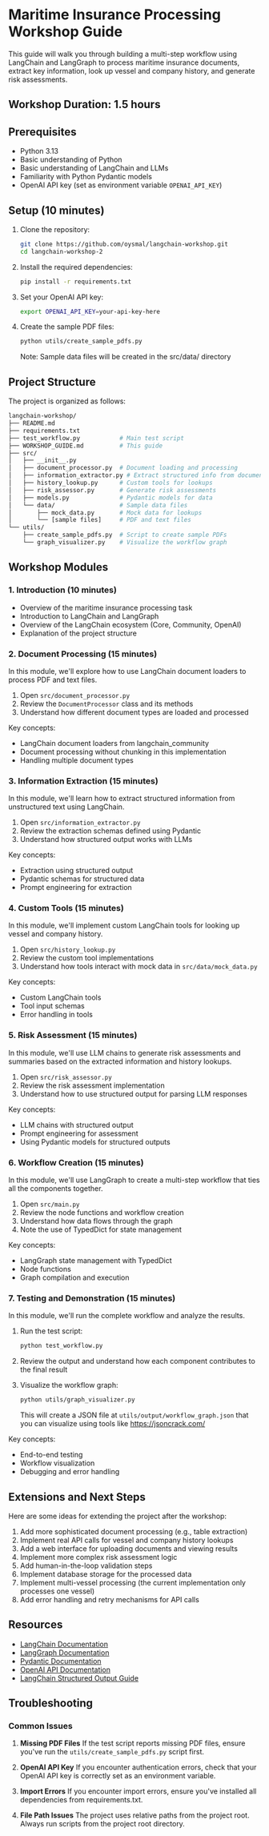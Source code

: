 # Maritime Insurance Processing Workshop Guide

This guide will walk you through building a multi-step workflow using LangChain and LangGraph to process maritime insurance documents, extract key information, look up vessel and company history, and generate risk assessments.

## Workshop Duration: 1.5 hours

## Prerequisites

- Python 3.13
- Basic understanding of Python
- Basic understanding of LangChain and LLMs
- Familiarity with Python Pydantic models
- OpenAI API key (set as environment variable `OPENAI_API_KEY`)

## Setup (10 minutes)

1. Clone the repository:
   ```bash
   git clone https://github.com/oysmal/langchain-workshop.git
   cd langchain-workshop-2
   ```

2. Install the required dependencies:
   ```bash
   pip install -r requirements.txt
   ```

3. Set your OpenAI API key:
   ```bash
   export OPENAI_API_KEY=your-api-key-here
   ```

4. Create the sample PDF files:
   ```bash
   python utils/create_sample_pdfs.py
   ```
   
   Note: Sample data files will be created in the src/data/ directory

## Project Structure

The project is organized as follows:

```bash
langchain-workshop/
├── README.md
├── requirements.txt
├── test_workflow.py           # Main test script
├── WORKSHOP_GUIDE.md          # This guide
├── src/
│   ├── __init__.py
│   ├── document_processor.py  # Document loading and processing
│   ├── information_extractor.py # Extract structured info from documents
│   ├── history_lookup.py      # Custom tools for lookups
│   ├── risk_assessor.py       # Generate risk assessments
│   ├── models.py              # Pydantic models for data
│   └── data/                  # Sample data files
│       ├── mock_data.py       # Mock data for lookups
│       └── [sample files]     # PDF and text files
└── utils/
    ├── create_sample_pdfs.py  # Script to create sample PDFs
    └── graph_visualizer.py    # Visualize the workflow graph
```

## Workshop Modules

### 1. Introduction (10 minutes)

- Overview of the maritime insurance processing task
- Introduction to LangChain and LangGraph
- Overview of the LangChain ecosystem (Core, Community, OpenAI)
- Explanation of the project structure

### 2. Document Processing (15 minutes)

In this module, we'll explore how to use LangChain document loaders to process PDF and text files.

1. Open `src/document_processor.py`
2. Review the `DocumentProcessor` class and its methods
3. Understand how different document types are loaded and processed

Key concepts:
- LangChain document loaders from langchain_community
- Document processing without chunking in this implementation
- Handling multiple document types

### 3. Information Extraction (15 minutes)

In this module, we'll learn how to extract structured information from unstructured text using LangChain.

1. Open `src/information_extractor.py`
2. Review the extraction schemas defined using Pydantic
3. Understand how structured output works with LLMs

Key concepts:
- Extraction using structured output
- Pydantic schemas for structured data
- Prompt engineering for extraction

### 4. Custom Tools (15 minutes)

In this module, we'll implement custom LangChain tools for looking up vessel and company history.

1. Open `src/history_lookup.py`
2. Review the custom tool implementations
3. Understand how tools interact with mock data in `src/data/mock_data.py`

Key concepts:
- Custom LangChain tools
- Tool input schemas
- Error handling in tools

### 5. Risk Assessment (15 minutes)

In this module, we'll use LLM chains to generate risk assessments and summaries based on the extracted information and history lookups.

1. Open `src/risk_assessor.py`
2. Review the risk assessment implementation
3. Understand how to use structured output for parsing LLM responses

Key concepts:
- LLM chains with structured output
- Prompt engineering for assessment
- Using Pydantic models for structured outputs

### 6. Workflow Creation (15 minutes)

In this module, we'll use LangGraph to create a multi-step workflow that ties all the components together.

1. Open `src/main.py`
2. Review the node functions and workflow creation
3. Understand how data flows through the graph
4. Note the use of TypedDict for state management

Key concepts:
- LangGraph state management with TypedDict
- Node functions
- Graph compilation and execution

### 7. Testing and Demonstration (15 minutes)

In this module, we'll run the complete workflow and analyze the results.

1. Run the test script:
   ```bash
   python test_workflow.py
   ```

2. Review the output and understand how each component contributes to the final result

3. Visualize the workflow graph:
   ```bash
   python utils/graph_visualizer.py
   ```
   This will create a JSON file at `utils/output/workflow_graph.json` that you can visualize using tools like https://jsoncrack.com/

Key concepts:
- End-to-end testing
- Workflow visualization
- Debugging and error handling

## Extensions and Next Steps

Here are some ideas for extending the project after the workshop:

1. Add more sophisticated document processing (e.g., table extraction)
2. Implement real API calls for vessel and company history lookups
3. Add a web interface for uploading documents and viewing results
4. Implement more complex risk assessment logic
5. Add human-in-the-loop validation steps
6. Implement database storage for the processed data
7. Implement multi-vessel processing (the current implementation only processes one vessel)
8. Add error handling and retry mechanisms for API calls

## Resources

- [LangChain Documentation](https://python.langchain.com/docs/get_started/introduction)
- [LangGraph Documentation](https://python.langchain.com/docs/langgraph)
- [Pydantic Documentation](https://docs.pydantic.dev/)
- [OpenAI API Documentation](https://platform.openai.com/docs/api-reference)
- [LangChain Structured Output Guide](https://python.langchain.com/docs/modules/model_io/output_parsers/structured)

## Troubleshooting

### Common Issues

1. **Missing PDF Files**
   If the test script reports missing PDF files, ensure you've run the `utils/create_sample_pdfs.py` script first.

2. **OpenAI API Key**
   If you encounter authentication errors, check that your OpenAI API key is correctly set as an environment variable.

3. **Import Errors**
   If you encounter import errors, ensure you've installed all dependencies from requirements.txt.

4. **File Path Issues**
   The project uses relative paths from the project root. Always run scripts from the project root directory.